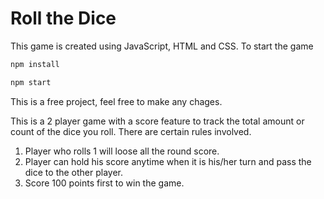 # Roll the Dice		

This game is created using JavaScript, HTML and CSS. 
To start the game 
```sh
npm install 
```
```sh
npm start
```
This is a free project, feel free to make any chages.

This is a 2 player game with a score feature to track the total amount or count of the dice you roll. 
There are certain rules involved.
1. Player who rolls 1 will loose all the round score.
2. Player can hold his score anytime when it is his/her turn and pass the dice to the other player. 
3. Score 100 points first to win the game. 

